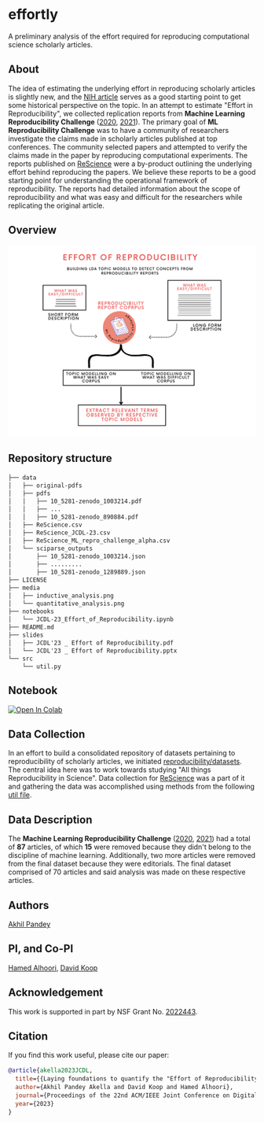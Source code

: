 # effortly
A preliminary analysis of the effort required for reproducing computational science scholarly articles.

## About
The idea of estimating the underlying effort in reproducing scholarly articles is slightly new, and the [NIH article](https://www.ncbi.nlm.nih.gov/books/NBK350355/) serves as a good starting point to get some historical perspective on the topic. In an attempt to estimate "Effort in Reproducibility", we collected replication reports from **Machine Learning Reproducibility Challenge** ([2020](http://rescience.github.io/read/#volume-7-2021), [2021](http://rescience.github.io/read/#volume-8-2022)). The primary goal of **ML Reproducibility Challenge** was to have a community of researchers investigate the claims made in scholarly articles published at top conferences. The community selected papers and attempted to verify the claims made in the paper by reproducing computational experiments. The reports published on [ReScience](http://rescience.github.io/read/) were a by-product outlining the underlying effort behind reproducing the papers. We believe these reports to be a good starting point for understanding the operational framework of reproducibility. The reports had detailed information about the scope of reproducibility and what was easy and difficult for the researchers while replicating the original article.

## Overview
<img src="media/quantitative_analysis.png" />

## Repository structure
```shell
├── data
│   ├── original-pdfs
│   ├── pdfs
│   │   ├── 10_5281-zenodo_1003214.pdf
│   │   ├── ...
│   │   ├── 10_5281-zenodo_890884.pdf
│   ├── ReScience.csv
│   ├── ReScience_JCDL-23.csv
│   ├── ReScience_ML_repro_challenge_alpha.csv
│   └── sciparse_outputs
│       ├── 10_5281-zenodo_1003214.json
│       ├── .........
│       ├── 10_5281-zenodo_1289889.json
├── LICENSE
├── media
│   ├── inductive_analysis.png
│   └── quantitative_analysis.png
├── notebooks
│   └── JCDL-23_Effort_of_Reproducibility.ipynb
├── README.md
├── slides
│   ├── JCDL'23 _ Effort of Reproducibility.pdf
│   └── JCDL'23 _ Effort of Reproducibility.pptx
└── src
    └── util.py

```

## Notebook
[![Open In Colab](https://colab.research.google.com/assets/colab-badge.svg)](https://colab.research.google.com/github/reproducibilityproject/effortly/blob/main/notebooks/JCDL-23_Effort_of_Reproducibility.ipynb)


## Data Collection
In an effort to build a consolidated repository of datasets pertaining to reproducibility of scholarly articles, we initiated [reproducibility/datasets](https://github.com/reproducibilityproject/datasets/). The central idea here was to work towards studying "All things Reproducibility in Science". Data collection for [ReScience](http://rescience.github.io/read/) was a part of it and gathering the data was accomplished using methods from the following [util file](https://github.com/reproducibilityproject/datasets/blob/main/src/data.py).

## Data Description
The **Machine Learning Reproducibility Challenge** ([2020](http://rescience.github.io/read/#volume-7-2021), [2021](http://rescience.github.io/read/#volume-8-2022)) had a total of **87** articles, of which **15** were removed because they didn't belong to the discipline of machine learning. Additionally, two more articles were removed from the final dataset because they were editorials. The final dataset comprised of 70 articles and said analysis was made on these respective articles.

## Authors
[Akhil Pandey](https://github.com/akhilpandey95)

## PI, and Co-PI
[Hamed Alhoori](https://github.com/alhoori), [David Koop](https://github.com/dakoop)

## Acknowledgement
This work is supported in part by NSF Grant No. [2022443](https://www.nsf.gov/awardsearch/showAward?AWD_ID=2022443&HistoricalAwards=false).


## Citation
If you find this work useful, please cite our paper:

```bibtex
@article{akella2023JCDL,
  title={{Laying foundations to quantify the "Effort of Reproducibility"}},
  author={Akhil Pandey Akella and David Koop and Hamed Alhoori},
  journal={Proceedings of the 22nd ACM/IEEE Joint Conference on Digital Libraries (JCDL), ACM/IEEE},
  year={2023}
}